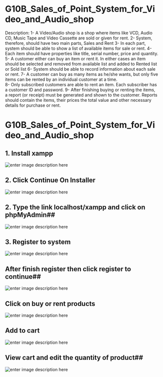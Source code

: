 # G10B_Sales_of_Point_System_for_Video_and_Audio_shop

Description: 
1- A Video/Audio shop is a shop where items like VCD, Audio CD, Music Tape and Video Cassette are sold or given for rent. 
2- System, therefore, should have two main parts, Sales and Rent 
3- In each part, system should be able to show a list of available items for sale or rent. 
4- Each item should have properties like title, serial number, price and quantity. 
5- A customer either can buy an item or rent it. In either cases an item should be selected and removed from available list and added to 
Rented list or Sold list 
6- System should be able to record information about each sale or rent. 
7- A customer can buy as many items as he/she wants, but only five items can be rented by an individual customer at a time.  
8- Only subscribed customers are able to rent an item. Each subscriber has a customer ID and password. 
9- After finishing buying or renting the items, a report (or receipt) must be generated and shown to the customer. Reports should contain 
the items, their prices the total value and other necessary details for purchase or rent.

G10B_Sales_of_Point_System_for_Video_and_Audio_shop
=======

## 1.  Install xampp ##
![enter image description here](https://lh3.googleusercontent.com/zD8RQhn_yNvu9cQx1oQvCcaaSx7DgBfx6H_IDPFVRnOnX3kQd1YlqwQNo1btaUEl2Ns=s0 "installer.JPG")
## 2. Click Continue On Installer ##
![enter image description here](https://lh3.googleusercontent.com/m8Zal9YlwzJcbOO3zOZufo4l97NhqLEpu-G7hSV3rn3SGVmuuNuexbpuDnAtga1KF_E=s0 "installer2.JPG")
## 2. Type the link localhost/xampp and click on phpMyAdmin##
![enter image description here](https://lh3.googleusercontent.com/-eAzrGn0-FAE/VrzgSC1iczI/AAAAAAAAAD4/ZqbqAHNXCVQ/s0/phpmyadmin.JPG "phpmyadmin.JPG")
## 3. Register to system ##
![enter image description here](https://lh3.googleusercontent.com/VKUXFV-Q14uH3wyJeFWmwmQGG4VnIO5Kdh-gdKekMWl_i1a4lP6L9pn_L9qiSYi7jgk=s0 "register.JPG")
## After finish register then click register to continue##
![enter image description here](https://lh3.googleusercontent.com/eoRLUwINDaW5ORGlH0xhIPPM6uf4zN3zBA9KuPe-2ZJ2U4CBi9m5_w_aMweFzT35KC4=s0 "clickregister.JPG")
## Click on buy or rent products ##
![enter image description here](https://lh3.googleusercontent.com/JzoJcpfHP-LEdgsM4HLgHEvW996Y7tyY_IjwyfMvB_-1EOVbfMSqo1M5qkrjmP2nFzY=s0 "products.JPG")
## Add to cart ##
![enter image description here](https://lh3.googleusercontent.com/pyu8uiy966OcYAmijZqftnivIQa-mfc7wOANjskZLXkkdaHcDW001Fp6W9Rz5CUX_P4=s0 "addtocart.JPG")
## View cart and edit the quantity of product##
![enter image description here](https://lh3.googleusercontent.com/R896HZ0Xlo5nBn081PkEw4T0RYUDSHTtNqwL_6bkmGnZDzIttygEH8-XTxj6tqtHtlg=s0 "viewcart.JPG")


